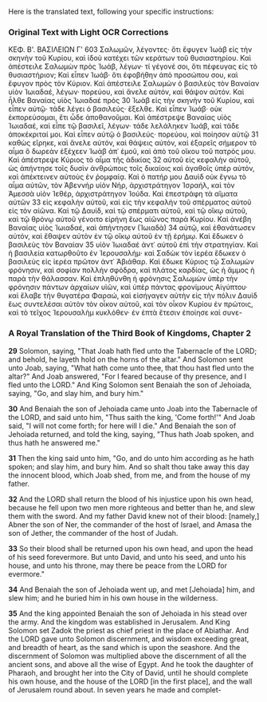Here is the translated text, following your specific instructions:

### Original Text with Light OCR Corrections

ΚΕΦ. Β'.
ΒΑΣΙΛΕΙΩΝ Γ'
603
Σαλωμῶν, λέγοντες· ὅτι ἔφυγεν Ἰωὰβ εἰς τὴν σκηνὴν τοῦ Κυρίου,
καὶ ἰδοὺ κατέχει τῶν κεράτων τοῦ θυσιαστηρίου. Καὶ ἀπέστειλε
Σαλωμὼν πρὸς Ἰωάβ, λέγων· τί γέγονέ σοι, ὅτι πέφευγας εἰς τὸ
θυσιαστήριον; Καὶ εἶπεν Ἰωάβ· ὅτι ἐφοβήθην ἀπὸ προσώπου σου,
καὶ ἔφυγον πρὸς τὸν Κύριον. Καὶ ἀπέστειλε Σαλωμὼν ὁ βασιλεὺς
τὸν Βαναίαν υἱὸν Ἰωιαδαέ, λέγων· πορεύου, καὶ ἄνελε αὐτόν, καὶ θάψον αὐτόν. Καὶ ἦλθε Βαναίας υἱὸς Ἰωιαδαέ πρὸς 30
Ἰωὰβ εἰς τὴν σκηνὴν τοῦ Κυρίου, καὶ εἶπεν αὐτῷ· τάδε λέγει ὁ
βασιλεύς· ἔξελθε. Καὶ εἶπεν Ἰωάβ· οὐκ ἐκπορεύσομαι, ἔτι ὧδε
ἀποθανοῦμαι. Καὶ ἀπέστρεψε Βαναίας υἱὸς Ἰωιαδαέ, καὶ εἶπε
τῷ βασιλεῖ, λέγων· τάδε λελάληκεν Ἰωάβ, καὶ τάδε ἀποκέκριταί
μοι. Καὶ εἶπεν αὐτῷ ὁ βασιλεύς· πορεύου, καὶ ποίησον αὐτῷ 31
καθὼς εἴρηκε, καὶ ἄνελε αὐτόν, καὶ θάψεις αὐτόν, καὶ ἐξαρεῖς
σήμερον τὸ αἷμα ὃ δωρεὰν ἐξέχεεν Ἰωὰβ ἀπ᾽ ἐμοῦ, καὶ ἀπὸ τοῦ
οἴκου τοῦ πατρός μου. Καὶ ἀπέστρεψε Κύριος τὸ αἷμα τῆς ἀδικίας 32
αὐτοῦ εἰς κεφαλὴν αὐτοῦ, ὡς ἀπήντησε τοῖς δυσὶν ἀνθρώποις
τοῖς δικαίοις καὶ ἀγαθοῖς ὑπὲρ αὐτόν, καὶ ἀπέκτεινεν αὐτοὺς
ἐν ῥομφαίᾳ. Καὶ ὁ πατήρ μου Δαυὶδ οὐκ ἔγνω τὸ αἷμα αὐτῶν,
τὸν Ἀβεννὴρ υἱὸν Νήρ, ἀρχιστράτηγον Ἰσραήλ, καὶ τὸν Ἀμεσσὰ
υἱὸν Ἰεθέρ, ἀρχιστράτηγον Ἰούδα. Καὶ ἐπεστράφη τὰ αἵματα αὐτῶν 33
εἰς κεφαλὴν αὐτοῦ, καὶ εἰς τὴν κεφαλὴν τοῦ σπέρματος αὐτοῦ
εἰς τὸν αἰῶνα. Καὶ τῷ Δαυίδ, καὶ τῷ σπέρματι αὐτοῦ, καὶ τῷ
οἴκῳ αὐτοῦ, καὶ τῷ θρόνῳ αὐτοῦ γένοιτο εἰρήνη ἕως αἰῶνος παρὰ
Κυρίου. Καὶ ἀνέβη Βαναίας υἱὸς Ἰωιαδαέ, καὶ ἀπήντησεν (Ἰωιαδὰ) 34
αὐτῷ, καὶ ἐθανάτωσεν αὐτόν, καὶ ἔθαψεν αὐτὸν ἐν τῷ οἴκῳ
αὐτοῦ ἐν τῇ ἐρήμῳ. Καὶ ἔδωκεν ὁ βασιλεὺς τὸν Βαναίαν 35
υἱὸν Ἰωιαδαέ ἀντ᾽ αὐτοῦ ἐπὶ τὴν στρατηγίαν. Καὶ ἡ βασιλεία κατωρθοῦτο
ἐν Ἱερουσαλήμ· καὶ Σαδὼκ τὸν ἱερέα ἔδωκεν ὁ βασιλεὺς εἰς ἱερέα
πρῶτον ἀντ᾽ Ἀβιάθαρ. Καὶ ἔδωκε Κύριος τῷ Σαλωμὼν φρόνησιν,
καὶ σοφίαν πολλὴν σφόδρα, καὶ πλάτος καρδίας, ὡς ἡ ἄμμος ἡ
παρὰ τὴν θάλασσαν. Καὶ ἐπληθύνθη ἡ φρόνησις Σαλωμὼν ὑπὲρ
τὴν φρόνησιν πάντων ἀρχαίων υἱῶν, καὶ ὑπὲρ πάντας φρονίμους
Αἰγύπτου· καὶ ἔλαβε τὴν θυγατέρα Φαραώ, καὶ εἰσήγαγεν αὐτὴν
εἰς τὴν πόλιν Δαυὶδ ἕως συντελέσαι αὐτὸν τὸν οἶκον αὐτοῦ, καὶ
τὸν οἶκον Κυρίου ἐν πρώτοις, καὶ τὸ τεῖχος Ἱερουσαλὴμ κυκλόθεν·
ἐν ἑπτὰ ἔτεσιν ἐποίησε καὶ συνε-

### A Royal Translation of the Third Book of Kingdoms, Chapter 2

**29** Solomon, saying, "That Joab hath fled unto the Tabernacle of the LORD; and behold, he layeth hold on the horns of the altar."
And Solomon sent unto Joab, saying, "What hath come unto thee, that thou hast fled unto the altar?" And Joab answered, "For I feared because of thy presence, and I fled unto the LORD." And King Solomon sent Benaiah the son of Jehoiada, saying, "Go, and slay him, and bury him."

**30** And Benaiah the son of Jehoiada came unto Joab into the Tabernacle of the LORD, and said unto him, "Thus saith the king, 'Come forth!'" And Joab said, "I will not come forth; for here will I die." And Benaiah the son of Jehoiada returned, and told the king, saying, "Thus hath Joab spoken, and thus hath he answered me."

**31** Then the king said unto him, "Go, and do unto him according as he hath spoken; and slay him, and bury him. And so shalt thou take away this day the innocent blood, which Joab shed, from me, and from the house of my father.

**32** And the LORD shall return the blood of his injustice upon his own head, because he fell upon two men more righteous and better than he, and slew them with the sword. And my father David knew not of their blood: [namely,] Abner the son of Ner, the commander of the host of Israel, and Amasa the son of Jether, the commander of the host of Judah.

**33** So their blood shall be returned upon his own head, and upon the head of his seed forevermore. But unto David, and unto his seed, and unto his house, and unto his throne, may there be peace from the LORD for evermore."

**34** And Benaiah the son of Jehoiada went up, and met [Jehoiada] him, and slew him; and he buried him in his own house in the wilderness.

**35** And the king appointed Benaiah the son of Jehoiada in his stead over the army. And the kingdom was established in Jerusalem. And King Solomon set Zadok the priest as chief priest in the place of Abiathar. And the LORD gave unto Solomon discernment, and wisdom exceeding great, and breadth of heart, as the sand which is upon the seashore. And the discernment of Solomon was multiplied above the discernment of all the ancient sons, and above all the wise of Egypt. And he took the daughter of Pharaoh, and brought her into the City of David, until he should complete his own house, and the house of the LORD [in the first place], and the wall of Jerusalem round about. In seven years he made and complet-